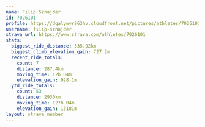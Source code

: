 ```yaml
---
name: Filip Sznajder
id: 7026101
profile: https://dgalywyr863hv.cloudfront.net/pictures/athletes/7026101/2123836/19/large.jpg
username: filip-sznajder
strava_url: https://www.strava.com/athletes/7026101
stats:
  biggest_ride_distance: 335.92km
  biggest_climb_elevation_gain: 727.2m
  recent_ride_totals:
    count: 7
    distance: 287.4km
    moving_time: 12h 04m
    elevation_gain: 928.1m
  ytd_ride_totals:
    count: 53
    distance: 2930km
    moving_time: 127h 04m
    elevation_gain: 13181m
layout: strava_member
--- 
```

